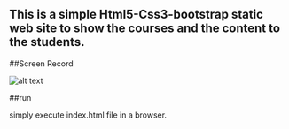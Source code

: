 ## This is a simple Html5-Css3-bootstrap static web site to show the courses and the content to the students.
##Screen Record

![alt text](./screen-records/1.gif) 

##run

simply execute index.html file in a browser.